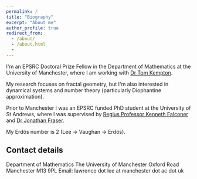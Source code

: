 ```yaml
---
permalink: /
title: "Biography"
excerpt: "About me"
author_profile: true
redirect_from:
  - /about/
  - /about.html
  -
---
```


I'm an EPSRC Doctoral Prize Fellow in the Department of Mathematics at the University of Manchester, where I am working with [Dr Tom Kempton](https://personalpages.manchester.ac.uk/staff/thomas.kempton/).

My research focuses on fractal geometry, but I'm also interested in dynamical systems and number theory (particularly Diophantine approximation).

Prior to Manchester I was an EPSRC funded PhD student at the University of St Andrews, where I was supervised by [Regius Professor Kenneth Falconer](http://www.mcs.st-and.ac.uk/~kenneth/) and [Dr Jonathan Fraser](http://www.mcs.st-andrews.ac.uk/~jmf32/).

My Erdös number is 2 (Lee → Vaughan → Erdös).

## Contact details

Department of Mathematics
The University of Manchester
Oxford Road
Manchester
M13 9PL
Email: lawrence dot lee at manchester dot ac dot uk
